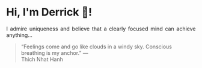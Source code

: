 # Hi, I'm Derrick 👋!
<p align="justify">I admire uniqueness and believe that a clearly focused mind can achieve anything...</p> 
<!-- #quote-start -->
<blockquote>&ldquo;Feelings come and go like clouds in a windy sky. Conscious breathing is my anchor.&rdquo; &mdash; <footer>Thich Nhat Hanh</footer></blockquote>
<!-- #quote-end -->
